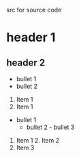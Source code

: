 src for source code

# header 1

## header 2

- bullet 1
- bullet 2


1. Item 1
1. Item 1

- bullet 1
     - bullet 2
           - bullet 3
1. Item 1
    2. Item 2
1. Item 3
